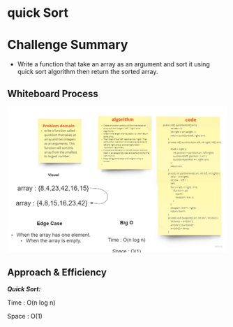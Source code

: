 # quick Sort 



# Challenge Summary

* Write a function that take an array as an argument and sort it using quick sort algorithm then return the sorted array. 

## Whiteboard Process

![quickSort](ch28.jpg)

## Approach & Efficiency

***Quick Sort:***

Time : O(n log n)

Space : O(1)